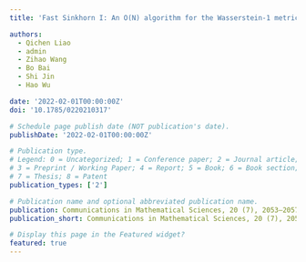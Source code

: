 ```yaml
---
title: 'Fast Sinkhorn I: An O(N) algorithm for the Wasserstein-1 metric'

authors:
  - Qichen Liao
  - admin
  - Zihao Wang
  - Bo Bai
  - Shi Jin
  - Hao Wu

date: '2022-02-01T00:00:00Z'
doi: '10.1785/0220210317'

# Schedule page publish date (NOT publication's date).
publishDate: '2022-02-01T00:00:00Z'

# Publication type.
# Legend: 0 = Uncategorized; 1 = Conference paper; 2 = Journal article;
# 3 = Preprint / Working Paper; 4 = Report; 5 = Book; 6 = Book section;
# 7 = Thesis; 8 = Patent
publication_types: ['2']

# Publication name and optional abbreviated publication name.
publication: Communications in Mathematical Sciences, 20 (7), 2053–2057
publication_short: Communications in Mathematical Sciences, 20 (7), 2053–2057

# Display this page in the Featured widget?
featured: true
---
```

